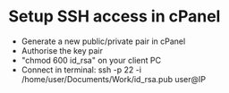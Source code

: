 # Setup SSH access in cPanel

* Generate a new public/private pair in cPanel
* Authorise the key pair
* "chmod 600 id_rsa" on your client PC
* Connect in terminal: ssh -p 22 -i /home/user/Documents/Work/id_rsa.pub user@IP
